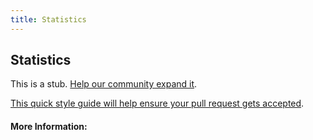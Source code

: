 ```yaml
---
title: Statistics
---
```


## Statistics

This is a stub. [Help our community expand it](https://github.com/freeCodeCamp/guide-articles/tree/master/articles/Math/Statistics/index.md).

[This quick style guide will help ensure your pull request gets accepted](https://github.com/freeCodeCamp/guide-articles/blob/master/README.md).

<!-- The article goes here, in GitHub-flavored Markdown. Feel free to add YouTube videos, images, and CodePen/JSBin embeds  -->

#### More Information:
<!-- Please add any articles you think might be helpful to read before writing the article -->


